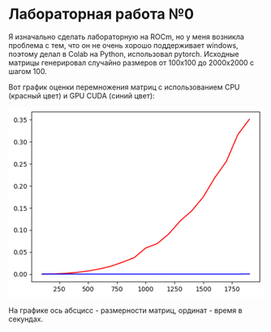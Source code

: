 # Лабораторная работа №0
Я изначально сделать лабораторную на ROCm, но у меня возникла проблема с тем, что он не очень хорошо поддерживает windows, поэтому делал в Colab на Python, использовал pytorch. Исходные матрицы генерировал случайно размеров от 100х100 до 2000х2000 с шагом 100.

Вот график оценки перемножения матриц с использованием CPU (красный цвет) и GPU CUDA (синий цвет):

![alt text](matmul_graf.png "График")

На графике ось абсцисс - размерности матриц, ординат - время в секундах. 